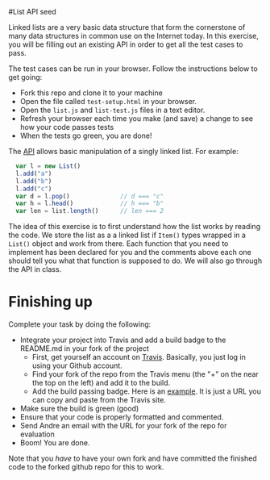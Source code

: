 #List API seed

Linked lists are a very basic data structure that form the cornerstone of many
data structures in common use on the Internet today. In this exercise, you
will be filling out an existing API in order to get all the test cases to
pass.

The test cases can be run in your browser. Follow the
instructions below to get going:

* Fork this repo and clone it to your machine
* Open the file called `test-setup.html` in your browser.
* Open the ```list.js``` and ```list-test.js``` files in a text editor.
* Refresh your browser each time you make (and save) a change to see how your code passes tests
* When the tests go green, you are done!

The [API](http://en.wikipedia.org/wiki/Application_programming_interface)
allows basic manipulation of a singly linked list. For example:

```javascript
  var l = new List()
  l.add("a")
  l.add("b")
  l.add("c")
  var d = l.pop()              // d === "c"
  var h = l.head()             // h === "b"
  var len = list.length()      // len === 2

```

The idea of this exercise is to first understand how the list works by reading
the code. We store the list as a a linked list if ```Item()``` types wrapped
in a ```List()``` object and work from there. Each function that you need to
implement has been declared for you and the comments above each one should
tell you what that function is supposed to do. We will also go through the API
in class.


# Finishing up

Complete your task by doing the following:

* Integrate your project into Travis and add a build badge to the README.md in your fork of the project
  - First, get yourself an account on [Travis](https://travis-ci.org). Basically, you just log in using your Github account.
  - Find your fork of the repo from the Travis menu (the "+" on the near the top on the left) and add it to the build.
  - Add the build passing badge. Here is an [example](https://github.com/davidmweber/scopus). It is just a 
    URL you can copy and paste from the Travis site.
* Make sure the build is green (good)
* Ensure that your code is properly formatted and commented.
* Send Andre an email with the URL for your fork of the repo for evaluation
* Boom! You are done.

Note that you *have* to have your own fork and have committed the finished code to the forked github repo for this to work.


